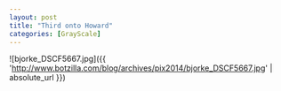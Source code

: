 ```yaml
---
layout: post
title: "Third onto Howard"
categories: [GrayScale]
---
```



![bjorke_DSCF5667.jpg]({{ 'http://www.botzilla.com/blog/archives/pix2014/bjorke_DSCF5667.jpg' | absolute_url }})


